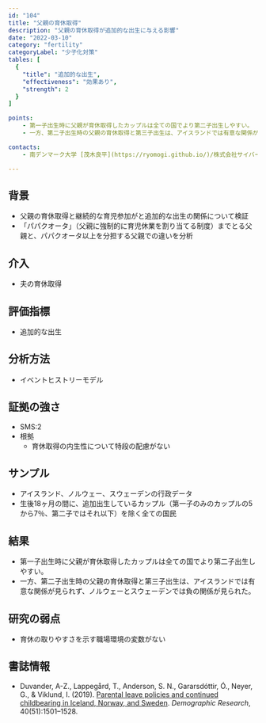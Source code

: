```yaml
---
id: "104"
title: "父親の育休取得"
description: "父親の育休取得が追加的な出生に与える影響"
date: "2022-03-10"
category: "fertility"
categoryLabel: "少子化対策"
tables: [
  {
    "title": "追加的な出生",
    "effectiveness": "効果あり",
    "strength": 2
  }
]

points:
    - 第一子出生時に父親が育休取得したカップルは全ての国でより第二子出生しやすい。
    - 一方、第二子出生時の父親の育休取得と第三子出生は、アイスランドでは有意な関係が見られず、ノルウェーとスウェーデンでは負の関係が見られた。

contacts:
    - 南デンマーク大学 [茂木良平](https://ryomogi.github.io/)/株式会社サイバーエージェント経済学社会実装チーム

---
```


## 背景
- 父親の育休取得と継続的な育児参加がと追加的な出生の関係について検証
- 「パパクオータ」（父親に強制的に育児休業を割り当てる制度）までとる父親と、パパクオータ以上を分担する父親での違いを分析

## 介入
- 夫の育休取得

## 評価指標
- 追加的な出生

## 分析方法
- イベントヒストリーモデル

## 証拠の強さ
- SMS:2
- 根拠 
    - 育休取得の内生性について特段の配慮がない

## サンプル
- アイスランド、ノルウェー、スウェーデンの行政データ
- 生後18ヶ月の間に、追加出生しているカップル（第一子のみのカップルの5から7％、第二子ではそれ以下）を除く全ての国民

## 結果
- 第一子出生時に父親が育休取得したカップルは全ての国でより第二子出生しやすい。
- 一方、第二子出生時の父親の育休取得と第三子出生は、アイスランドでは有意な関係が見られず、ノルウェーとスウェーデンでは負の関係が見られた。

## 研究の弱点
- 育休の取りやすさを示す職場環境の変数がない

## 書誌情報
- Duvander, A-Z., Lappegård, T., Anderson, S. N., Gararsdóttir, Ó., Neyer, G., & Viklund, I. (2019). [Parental leave policies and continued childbearing in Iceland, Norway, and Sweden](https://www.demographic-research.org/volumes/vol40/51/default.htm). *Demographic Research*, 40(51):1501–1528.